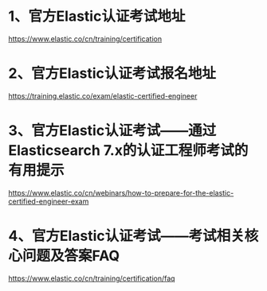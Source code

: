 # 1、官方Elastic认证考试地址

https://www.elastic.co/cn/training/certification

# 2、官方Elastic认证考试报名地址

https://training.elastic.co/exam/elastic-certified-engineer

# 3、官方Elastic认证考试——通过Elasticsearch 7.x的认证工程师考试的有用提示

https://www.elastic.co/cn/webinars/how-to-prepare-for-the-elastic-certified-engineer-exam

# 4、官方Elastic认证考试——考试相关核心问题及答案FAQ

https://www.elastic.co/cn/training/certification/faq
